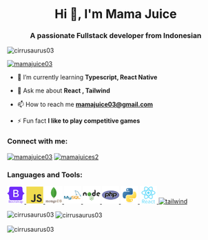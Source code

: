 <h1 align="center">Hi 👋, I'm Mama Juice</h1>
<h3 align="center">A passionate Fullstack developer from Indonesian</h3>

<p align="left"> <img src="https://komarev.com/ghpvc/?username=cirrusaurus03&label=Profile%20views&color=0e75b6&style=flat" alt="cirrusaurus03" /> </p>

<p align="left"> <a href="https://twitter.com/mamajuice03" target="blank"><img src="https://img.shields.io/twitter/follow/mamajuice03?logo=twitter&style=for-the-badge" alt="mamajuice03" /></a> </p>

- 🌱 I’m currently learning **Typescript, React Native**

- 💬 Ask me about **React , Tailwind**

- 📫 How to reach me **mamajuice03@gmail.com**

- ⚡ Fun fact **I like to play competitive games**

<h3 align="left">Connect with me:</h3>
<p align="left">
<a href="https://twitter.com/mamajuice03" target="blank"><img align="center" src="https://raw.githubusercontent.com/rahuldkjain/github-profile-readme-generator/master/src/images/icons/Social/twitter.svg" alt="mamajuice03" height="30" width="40" /></a>
<a href="https://instagram.com/mamajuices2" target="blank"><img align="center" src="https://raw.githubusercontent.com/rahuldkjain/github-profile-readme-generator/master/src/images/icons/Social/instagram.svg" alt="mamajuices2" height="30" width="40" /></a>
</p>

<h3 align="left">Languages and Tools:</h3>
<p align="left"> <a href="https://getbootstrap.com" target="_blank" rel="noreferrer"> <img src="https://raw.githubusercontent.com/devicons/devicon/master/icons/bootstrap/bootstrap-plain-wordmark.svg" alt="bootstrap" width="40" height="40"/> </a> <a href="https://developer.mozilla.org/en-US/docs/Web/JavaScript" target="_blank" rel="noreferrer"> <img src="https://raw.githubusercontent.com/devicons/devicon/master/icons/javascript/javascript-original.svg" alt="javascript" width="40" height="40"/> </a> <a href="https://www.mongodb.com/" target="_blank" rel="noreferrer"> <img src="https://raw.githubusercontent.com/devicons/devicon/master/icons/mongodb/mongodb-original-wordmark.svg" alt="mongodb" width="40" height="40"/> </a> <a href="https://www.mysql.com/" target="_blank" rel="noreferrer"> <img src="https://raw.githubusercontent.com/devicons/devicon/master/icons/mysql/mysql-original-wordmark.svg" alt="mysql" width="40" height="40"/> </a> <a href="https://nodejs.org" target="_blank" rel="noreferrer"> <img src="https://raw.githubusercontent.com/devicons/devicon/master/icons/nodejs/nodejs-original-wordmark.svg" alt="nodejs" width="40" height="40"/> </a> <a href="https://www.php.net" target="_blank" rel="noreferrer"> <img src="https://raw.githubusercontent.com/devicons/devicon/master/icons/php/php-original.svg" alt="php" width="40" height="40"/> </a> <a href="https://www.python.org" target="_blank" rel="noreferrer"> <img src="https://raw.githubusercontent.com/devicons/devicon/master/icons/python/python-original.svg" alt="python" width="40" height="40"/> </a> <a href="https://reactjs.org/" target="_blank" rel="noreferrer"> <img src="https://raw.githubusercontent.com/devicons/devicon/master/icons/react/react-original-wordmark.svg" alt="react" width="40" height="40"/> </a> <a href="https://tailwindcss.com/" target="_blank" rel="noreferrer"> <img src="https://www.vectorlogo.zone/logos/tailwindcss/tailwindcss-icon.svg" alt="tailwind" width="40" height="40"/> </a> </p>

<p><img align="left" src="https://github-readme-stats.vercel.app/api/top-langs?username=cirrusaurus03&show_icons=true&locale=en&layout=compact" alt="cirrusaurus03" /></p>

<p>&nbsp;<img align="center" src="https://github-readme-stats.vercel.app/api?username=cirrusaurus03&show_icons=true&locale=en" alt="cirrusaurus03" /></p>

<p><img align="center" src="https://github-readme-streak-stats.herokuapp.com/?user=cirrusaurus03&" alt="cirrusaurus03" /></p>
